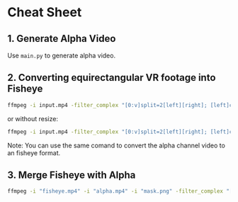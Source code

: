 # Cheat Sheet

## 1. Generate Alpha Video

Use `main.py` to generate alpha video.

## 2. Converting equirectangular VR footage into Fisheye

```sh
ffmpeg -i input.mp4 -filter_complex "[0:v]split=2[left][right]; [left]crop=3630:3630:0:0[left_crop]; [right]crop=3630:3630:3630:0[right_crop]; [left_crop]v360=hequirect:fisheye:iv_fov=180:ih_fov=180:v_fov=180:h_fov=180[leftfisheye]; [right_crop]v360=hequirect:fisheye:iv_fov=180:ih_fov=180:v_fov=180:h_fov=180[rightfisheye]; [leftfisheye][rightfisheye]hstack[stacked]; [stacked]scale=7260:3630[v]" -map '[v]' -c:a copy -crf 15 output_fisheye_video.mp4
```

or without resize:

```sh
ffmpeg -i input.mp4 -filter_complex "[0:v]split=2[left][right]; [left]crop=3630:3630:0:0[left_crop]; [right]crop=3630:3630:3630:0[right_crop]; [left_crop]v360=hequirect:fisheye:iv_fov=180:ih_fov=180:v_fov=180:h_fov=180[leftfisheye]; [right_crop]v360=hequirect:fisheye:iv_fov=180:ih_fov=180:v_fov=180:h_fov=180[rightfisheye]; [leftfisheye][rightfisheye]hstack[v]" -map '[v]' -c:a copy -crf 15 output_fisheye_video.mp4
```

Note: You can use the same comand to convert the alpha channel video to an fisheye format.

## 3. Merge Fisheye with Alpha

```sh
ffmpeg -i "fisheye.mp4" -i "alpha.mp4" -i "mask.png" -filter_complex "[1]scale=iw*0.4:-1[alpha];[2][alpha]scale2ref[mask][alpha];[alpha][mask]alphamerge,split=2[masked_alpha1][masked_alpha2]; [masked_alpha1]crop=iw/2:ih:0:0,split=2[masked_alpha_l1][masked_alpha_l2]; [masked_alpha2]crop=iw/2:ih:iw/2:0,split=4[masked_alpha_r1][masked_alpha_r2][masked_alpha_r3][masked_alpha_r4]; [0][masked_alpha_l1]overlay=W*0.5-w*0.5:-0.5*h[out_lt];[out_lt][masked_alpha_l2]overlay=W*0.5-w*0.5:H-0.5*h[out_tb]; [out_tb][masked_alpha_r1]overlay=0-w*0.5:-0.5*h[out_l_lt];[out_l_lt][masked_alpha_r2]overlay=0-w*0.5:H-0.5*h[out_tb_ltb]; [out_tb_ltb][masked_alpha_r3]overlay=W-w*0.5:-0.5*h[out_r_lt];[out_r_lt][masked_alpha_r4]overlay=W-w*0.5:H-0.5*h" -c:v libx265 -crf 18 -preset veryfast -map 0:a:? -c:a copy "final.mp4" -y
```
